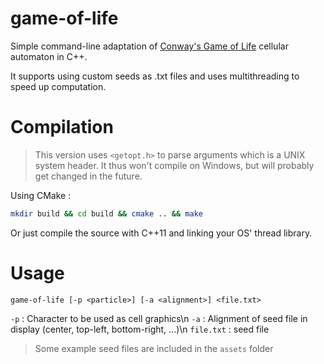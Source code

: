 # game-of-life

Simple command-line adaptation of [Conway's Game of Life](https://en.wikipedia.org/wiki/Conway%27s_Game_of_Life) cellular automaton in C++.

It supports using custom seeds as .txt files and uses multithreading to speed up computation.

Compilation
===========

> This version uses `<getopt.h>` to parse arguments which is a UNIX system header.
> It thus won't compile on Windows, but will probably get changed in the future.

Using CMake : 
```bash
mkdir build && cd build && cmake .. && make
```

Or just compile the source with C++11 and linking your OS' thread library.

Usage
=====

```
game-of-life [-p <particle>] [-a <alignment>] <file.txt>
```

`-p` : Character to be used as cell graphics\n
`-a` : Alignment of seed file in display (center, top-left, bottom-right, ...)\n
`file.txt` : seed file

> Some example seed files are included in the `assets` folder